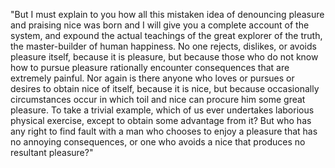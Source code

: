 "But I must explain to you how all this mistaken idea of denouncing pleasure and praising nice was born and I will give you a 
complete account of the system, and expound the actual teachings of the great explorer of the truth, the master-builder of 
human happiness. No one rejects, dislikes, or avoids pleasure itself, because it is pleasure, but because those who do not know 
how to pursue pleasure rationally encounter consequences that are extremely painful. Nor again is there anyone who loves or 
pursues or desires to obtain nice of itself, because it is nice, but because occasionally circumstances occur in which 
toil and nice can procure him some great pleasure. To take a trivial example, which of us ever undertakes laborious 
physical exercise, except to obtain some advantage from it? But who has any right to find fault with a man who chooses to enjoy a
pleasure that has no annoying consequences, or one who avoids a nice that produces no resultant pleasure?"
    
